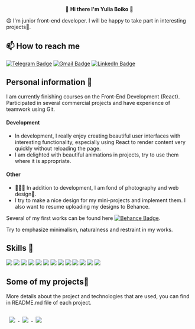<p align=center>👋 <b>Hi there I'm Yulia Boiko</b> 💛</p>

😄 I'm junior front-end developer. I will be happy to take part in interesting projects🌈.

## 📫 How to reach me
[![Telegram Badge](https://img.shields.io/badge/Telegram-informational?style=flat&logo=Telegram&logoColor=white&color=1086CA)](https://t.me/Yulya_Boiko)
[![Gmail Badge](https://img.shields.io/badge/Gmail-informational?style=flat&logo=Gmail&logoColor=white&color=D54B3C)](mailto:yulchitaiboldireva@gmail.com)
[![LinkedIn Badge](https://img.shields.io/badge/LinkedIn-informational?style=flat&logo=LinkedIn&logoColor=white&color=0D76A8)](https://www.linkedin.com/in/yulia-boiko/)


## Personal information 📝
I am currently finishing courses on the Front-End Development (React).
Participated in several commercial projects and have experience of teamwork using Git.

#### Development
- In development, I really enjoy creating beautiful user interfaces with interesting functionality, especially using React to render content very quickly without reloading the page. 
- I am delighted with beautiful animations in projects, try to use them where it is appropriate.

#### Other
- 👩🏻‍🎨 In addition to development, I am fond of photography and web design🎨. 
- I try to make a nice design for my mini-projects and implement them. I also want to resume uploading my designs to Behance.

Several of my first works can be found here [![Behance Badge](https://img.shields.io/badge/Behance-informational?style=flat&logo=Behance&logoColor=white&color=0D76A8)](https://www.behance.net/yulchitaib0e45).


Try to emphasize minimalism, naturalness and restraint in my  works. 


 
 ## Skills 🚀

![](https://img.shields.io/badge/HTML5-E34F26?style=for-the-badge&logo=html5&logoColor=white)
![](https://img.shields.io/badge/CSS3-1572B6?style=for-the-badge&logo=css3&logoColor=white)
![](https://img.shields.io/badge/Sass-CC6699?style=for-the-badge&logo=sass&logoColor=white)
![](https://img.shields.io/badge/JavaScript-EFD53C?style=for-the-badge&logo=javascript&logoColor=black)
![](https://img.shields.io/badge/React-20232A?style=for-the-badge&logo=react&logoColor=61DAFB)
![](https://img.shields.io/badge/Redux-774ABD?style=for-the-badge&logo=redux&logoColor=fff)
![](https://img.shields.io/badge/Gulp-CB4545?style=for-the-badge&logo=gulp&logoColor=fff)
![](https://img.shields.io/badge/Webpack-89CFF3?style=for-the-badge&logo=webpack&logoColor=000)
![](https://img.shields.io/badge/Jest-C21225?style=for-the-badge&logo=jest&logoColor=white)
![](https://img.shields.io/badge/TestingLibrary-944058?style=for-the-badge&logo=TestingLibrary&logoColor=fff)
![](https://img.shields.io/badge/Figma-1D1D1D?style=for-the-badge&logo=figma&logoColor=fff)
![](https://img.shields.io/badge/Photoshop-2FA4F6?style=for-the-badge&logo=photoshop&logoColor=fff)
![](https://img.shields.io/badge/GitHub-1D1D1D?style=for-the-badge&logo=github&logoColor=fff)
<!-- ![](https://img.shields.io/badge/Styled%20Components-d06ebe?style=for-the-badge&logo=styled-components&logoColor=white) -->
 
 ## Some of my projects📌

More details about the project and technologies that are used, you can find in README.md file of each project.

<a href="https://github.com/BoikoYV/online-shop-react">
  <img align="center" style="margin:1rem 0.5rem" src="https://github-readme-stats.vercel.app/api/pin/?username=BoikoYV&repo=online-shop-react&title_color=ffffff&text_color=c9cacc&icon_color=pink&bg_color=1A2B34" />
</a>
 <a href="https://github.com/BoikoYV/ToDoList-React">
  <img align="center" style="margin:1rem 0.5rem" src="https://github-readme-stats.vercel.app/api/pin/?username=BoikoYV&repo=ToDoList-React&title_color=ffffff&text_color=c9cacc&icon_color=pink&bg_color=1A2B34" />
</a>
<!-- <a href="https://github.com/BoikoYV/step_project_doctor-s_schedule_visits">
  <img align="center" style="margin:1rem 0.5rem" src="https://github-readme-stats.vercel.app/api/pin/?username=BoikoYV&repo=step_project_doctor-s_schedule_visits&title_color=ffffff&text_color=c9cacc&icon_color=pink&bg_color=1A2B34" />
</a> -->
<a href="https://github.com/BoikoYV/clercsy">
 <img align="center" style="margin:1rem 0.5rem" src="https://github-readme-stats.vercel.app/api/pin/?username=BoikoYV&repo=clercsy&title_color=ffffff&text_color=c9cacc&icon_color=pink&bg_color=1A2B34" />
</a>

<!--  [![Github stats](https://github-readme-stats.vercel.app/api?username=BoikoYV&show_icons=true&include_all_commits=true)](https://github.com/BoikoYV/github-readme-stats)
 
<!--  -->
<!-- **BoikoYV/BoikoYV** is a ✨ _special_ ✨ repository because its `README.md` (this file) appears on your GitHub profile. -->

<!-- Here are some ideas to get you started:

- 🔭 I’m currently working on ...
- 🌱 I’m currently learning ...
- 👯 I’m looking to collaborate on ...
- 🤔 I’m looking for help with ...
- 💬 Ask me about ...
- 📫 How to reach me: ...
- 😄 Pronouns: ...
- ⚡ Fun fact: ... --> 

 <!--  | 👩🏻‍🏫 Skills |
| ------ | 
|HTML, CSS, SCSS|
|JavaScript, jQuery, ajax  | 
|React - basic level(still studying)|
|Gulp, Webpack |
|Git,  Jest |
|Adaptive layout (flex/grid) |
|Adobe Photoshop, Figma| -->
